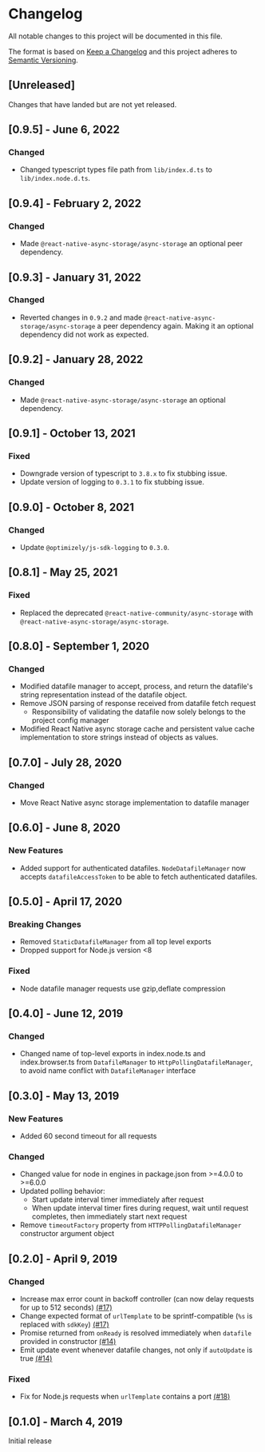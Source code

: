 # Changelog
All notable changes to this project will be documented in this file.

The format is based on [Keep a Changelog](http://keepachangelog.com/en/1.0.0/)
and this project adheres to [Semantic Versioning](http://semver.org/spec/v2.0.0.html).

## [Unreleased]
Changes that have landed but are not yet released.

## [0.9.5] - June 6, 2022

### Changed
- Changed typescript types file path from `lib/index.d.ts` to `lib/index.node.d.ts`.

## [0.9.4] - February 2, 2022

### Changed
- Made `@react-native-async-storage/async-storage` an optional peer dependency.

## [0.9.3] - January 31, 2022

### Changed
- Reverted changes in `0.9.2` and made `@react-native-async-storage/async-storage` a peer dependency again. Making it an optional dependency did not work as expected.

## [0.9.2] - January 28, 2022

### Changed
- Made `@react-native-async-storage/async-storage` an optional dependency.

## [0.9.1] - October 13, 2021

### Fixed
- Downgrade version of typescript to `3.8.x` to fix stubbing issue.
- Update version of logging to `0.3.1` to fix stubbing issue.

## [0.9.0] - October 8, 2021

### Changed
- Update `@optimizely/js-sdk-logging` to `0.3.0`.

## [0.8.1] - May 25, 2021

### Fixed

- Replaced the deprecated `@react-native-community/async-storage` with `@react-native-async-storage/async-storage`.

## [0.8.0] - September 1, 2020

### Changed

- Modified datafile manager to accept, process, and return the datafile's string representation instead of the datafile object.
- Remove JSON parsing of response received from datafile fetch request
  - Responsibility of validating the datafile now solely belongs to the project config manager
- Modified React Native async storage cache and persistent value cache implementation to store strings instead of objects as values.

## [0.7.0] - July 28, 2020

### Changed

- Move React Native async storage implementation to datafile manager

## [0.6.0] - June 8, 2020

### New Features
- Added support for authenticated datafiles. `NodeDatafileManager` now accepts `datafileAccessToken` to be able to fetch authenticated datafiles.

## [0.5.0] - April 17, 2020

### Breaking Changes
- Removed `StaticDatafileManager` from all top level exports
- Dropped support for Node.js version <8

### Fixed

- Node datafile manager requests use gzip,deflate compression

## [0.4.0] - June 12, 2019

### Changed
- Changed name of top-level exports in index.node.ts and index.browser.ts from `DatafileManager` to `HttpPollingDatafileManager`, to avoid name conflict with `DatafileManager` interface

## [0.3.0] - May 13, 2019

### New Features
- Added 60 second timeout for all requests

### Changed
- Changed value for node in engines in package.json from >=4.0.0 to >=6.0.0
- Updated polling behavior:
  - Start update interval timer immediately after request
  - When update interval timer fires during request, wait until request completes, then immediately start next request
- Remove `timeoutFactory` property from `HTTPPollingDatafileManager` constructor argument object

## [0.2.0] - April 9, 2019

### Changed
- Increase max error count in backoff controller (can now delay requests for up to 512 seconds) [(#17)](https://github.com/optimizely/javascript-sdk-dev/pull/17)
- Change expected format of `urlTemplate` to be sprintf-compatible (`%s` is replaced with `sdkKey`) [(#17)](https://github.com/optimizely/javascript-sdk-dev/pull/17)
- Promise returned from `onReady` is resolved immediately when `datafile` provided in constructor [(#14)](https://github.com/optimizely/javascript-sdk-dev/pull/14)
- Emit update event whenever datafile changes, not only if `autoUpdate` is true [(#14)](https://github.com/optimizely/javascript-sdk-dev/pull/14)

### Fixed

- Fix for Node.js requests when `urlTemplate` contains a port [(#18)](https://github.com/optimizely/javascript-sdk-dev/pull/18)

## [0.1.0] - March 4, 2019

Initial release

